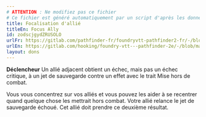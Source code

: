 ```yaml
---
# ATTENTION : Ne modifiez pas ce fichier
# Ce fichier est généré automatiquement par un script d'après les données du module Foundry VTT officiel et de sa traduction
title: Focalisation d'allié
titleEn: Focus Ally
id: zodscjgydZRUSOLO
urlFr: https://gitlab.com/pathfinder-fr/foundryvtt-pathfinder2-fr/-/blob/master/data/feats/zodscjgydZRUSOLO.htm
urlEn: https://gitlab.com/hooking/foundry-vtt---pathfinder-2e/-/blob/master/packs/data/feats.db/focus-ally.json
layout: dons
---
```

**Déclencheur** Un allié adjacent obtient un échec, mais pas un échec critique, à un jet de sauvegarde contre un effet avec le trait Mise hors de combat.

Vous vous concentrez sur vos alliés et vous pouvez les aider à se recentrer quand quelque chose les mettrait hors combat. Votre allié relance le jet de sauvegarde échoué. Cet allié doit prendre ce deuxième résultat.
